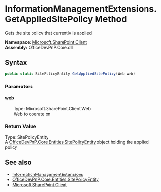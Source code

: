 # InformationManagementExtensions.GetAppliedSitePolicy Method  
 Gets the site policy that currently is applied   

**Namespace:** [Microsoft.SharePoint.Client](Microsoft.SharePoint.Client.md)  
**Assembly:** OfficeDevPnP.Core.dll  
## Syntax
```C#
public static SitePolicyEntity GetAppliedSitePolicy(Web web)
```
### Parameters
#### web  
&emsp;&emsp;Type: Microsoft.SharePoint.Client.Web  
&emsp;&emsp;Web to operate on  

  

### Return Value
Type: SitePolicyEntity  
A  [OfficeDevPnP.Core.Entities.SitePolicyEntity](OfficeDevPnP.Core.Entities.SitePolicyEntity.md)  object holding the applied policy  

## See also
- [InformationManagementExtensions](Microsoft.SharePoint.Client.InformationManagementExtensions.md) 
- [OfficeDevPnP.Core.Entities.SitePolicyEntity](OfficeDevPnP.Core.Entities.SitePolicyEntity.md)
- [Microsoft.SharePoint.Client](Microsoft.SharePoint.Client.md) 
